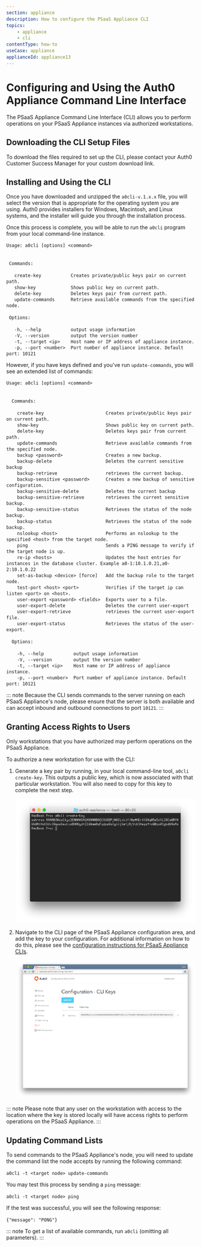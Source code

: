 ```yaml
---
section: appliance
description: How to configure the PSaaS Appliance CLI
topics:
    - appliance
    - cli
contentType: how-to
useCase: appliance
applianceId: appliance13
---
```


# Configuring and Using the Auth0 Appliance Command Line Interface

The PSaaS Appliance Command Line Interface (CLI) allows you to perform operations on your PSaaS Appliance instances via authorized workstations.

## Downloading the CLI Setup Files

To download the files required to set up the CLI, please contact your Auth0 Customer Success Manager for your custom download link.

## Installing and Using the CLI

Once you have downloaded and unzipped the `a0cli-v.1.x.x` file, you will select the version that is appropriate for the operating system you are using. Auth0 provides installers for Windows, Macintosh, and Linux systems, and the installer will guide you through the installation process.

Once this process is complete, you will be able to run the `a0cli` program from your local command-line instance.

```text
Usage: a0cli [options] <command>


 Commands:

   create-key           Creates private/public keys pair on current path.
   show-key             Shows public key on current path.
   delete-key           Deletes keys pair from current path.
   update-commands      Retrieve available commands from the specified node.

 Options:

   -h, --help           output usage information
   -V, --version        output the version number
   -t, --target <ip>    Host name or IP address of appliance instance.
   -p, --port <number>  Port number of appliance instance. Default port: 10121
```

However, if you have keys defined and you've run `update-commands`, you will see an extended list of commands:

```text
Usage: a0cli [options] <command>


  Commands:

    create-key                       Creates private/public keys pair on current path.
    show-key                         Shows public key on current path.
    delete-key                       Deletes keys pair from current path.
    update-commands                  Retrieve available commands from the specified node.
    backup <password>                Creates a new backup.
    backup-delete                    Deletes the current sensitive backup
    backup-retrieve                  retrieves the current backup.
    backup-sensitive <password>      Creates a new backup of sensitive configuration.
    backup-sensitive-delete          Deletes the current backup
    backup-sensitive-retrieve        retrieves the current sensitive backup.
    backup-sensitive-status          Retrieves the status of the node backup.
    backup-status                    Retrieves the status of the node backup.
    nslookup <host>                  Performs an nslookup to the specified <host> from the target node.
    ping                             Sends a PING message to verify if the target node is up.
    re-ip <hosts>                    Updates the host entries for instances in the database cluster. Example a0-1:10.1.0.21,a0-2:10.1.0.22
    set-as-backup <device> [force]   Add the backup role to the target node.
    test-port <host> <port>          Verifies if the target ip can listen <port> on <host>.
    user-export <password> <fields>  Exports user to a file.
    user-export-delete               Deletes the current user-export
    user-export-retrieve             retrieves the current user-export file.
    user-export-status               Retrieves the status of the user-export.

  Options:

    -h, --help           output usage information
    -V, --version        output the version number
    -t, --target <ip>    Host name or IP address of appliance instance.
    -p, --port <number>  Port number of appliance instance. Default port: 10121

```

::: note
  Because the CLI sends commands to the server running on each PSaaS Appliance's node, please ensure that the server is both available and can accept inbound and outbound connections to port `10121`.
:::

## Granting Access Rights to Users

Only workstations that you have authorized may perform operations on the PSaaS Appliance.

To authorize a new workstation for use with the CLI:

1. Generate a key pair by running, in your local command-line tool, `a0cli create-key`. This outputs a public key, which is now associated with that particular workstation. You will also need to copy for this key to complete the next step.

    ![](/media/articles/appliance/cli/cli-create-key.png)

2. Navigate to the CLI page of the PSaaS Appliance configuration area, and add the key to your configuration. For additional information on how to do this, please see the [configuration instructions for PSaaS Appliance CLIs](/appliance/dashboard/cli).

    ![](/media/articles/appliance/cli/cli-config-with-key.png)

::: note
Please note that any user on the workstation with access to the location where the key is stored locally will have access rights to perform operations on the PSaaS Appliance.
:::

## Updating Command Lists

To send commands to the PSaaS Appliance's node, you will need to update the command list the node accepts by running the following command:

`a0cli -t <target node> update-commands`

You may test this process by sending a `ping` message:

`a0cli -t <target node> ping`

If the test was successful, you will see the following response:

`{"message": "PONG"}`

::: note
  To get a list of available commands, run `a0cli` (omitting all parameters).
:::
